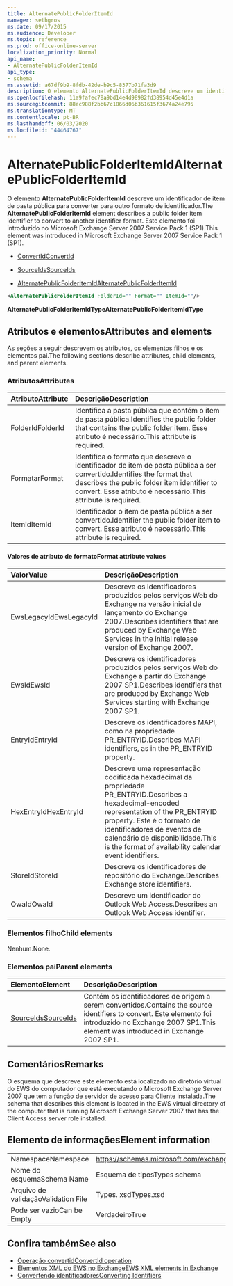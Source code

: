 ```yaml
---
title: AlternatePublicFolderItemId
manager: sethgros
ms.date: 09/17/2015
ms.audience: Developer
ms.topic: reference
ms.prod: office-online-server
localization_priority: Normal
api_name:
- AlternatePublicFolderItemId
api_type:
- schema
ms.assetid: a67df9b9-8fdb-42de-b9c5-8377b71fa3d9
description: O elemento AlternatePublicFolderItemId descreve um identificador de item de pasta pública para converter para outro formato de identificador. Este elemento foi introduzido no Microsoft Exchange Server 2007 Service Pack 1 (SP1).
ms.openlocfilehash: 11a9fafec78a9bd14e4d98982fd38954d45e4d1a
ms.sourcegitcommit: 88ec988f2bb67c1866d06b361615f3674a24e795
ms.translationtype: MT
ms.contentlocale: pt-BR
ms.lasthandoff: 06/03/2020
ms.locfileid: "44464767"
---
```

# <a name="alternatepublicfolderitemid"></a><span data-ttu-id="0c78e-104">AlternatePublicFolderItemId</span><span class="sxs-lookup"><span data-stu-id="0c78e-104">AlternatePublicFolderItemId</span></span>

<span data-ttu-id="0c78e-105">O elemento **AlternatePublicFolderItemId** descreve um identificador de item de pasta pública para converter para outro formato de identificador.</span><span class="sxs-lookup"><span data-stu-id="0c78e-105">The **AlternatePublicFolderItemId** element describes a public folder item identifier to convert to another identifier format.</span></span> <span data-ttu-id="0c78e-106">Este elemento foi introduzido no Microsoft Exchange Server 2007 Service Pack 1 (SP1).</span><span class="sxs-lookup"><span data-stu-id="0c78e-106">This element was introduced in Microsoft Exchange Server 2007 Service Pack 1 (SP1).</span></span> 
  
- [<span data-ttu-id="0c78e-107">ConvertId</span><span class="sxs-lookup"><span data-stu-id="0c78e-107">ConvertId</span></span>](convertid.md)
  
- [<span data-ttu-id="0c78e-108">SourceIds</span><span class="sxs-lookup"><span data-stu-id="0c78e-108">SourceIds</span></span>](sourceids.md)
  
- [<span data-ttu-id="0c78e-109">AlternatePublicFolderItemId</span><span class="sxs-lookup"><span data-stu-id="0c78e-109">AlternatePublicFolderItemId</span></span>](alternatepublicfolderitemid.md)
  
```xml
<AlternatePublicFolderItemId FolderId="" Format="" ItemId=""/>
```

 <span data-ttu-id="0c78e-110">**AlternatePublicFolderItemIdType**</span><span class="sxs-lookup"><span data-stu-id="0c78e-110">**AlternatePublicFolderItemIdType**</span></span>
## <a name="attributes-and-elements"></a><span data-ttu-id="0c78e-111">Atributos e elementos</span><span class="sxs-lookup"><span data-stu-id="0c78e-111">Attributes and elements</span></span>

<span data-ttu-id="0c78e-112">As seções a seguir descrevem os atributos, os elementos filhos e os elementos pai.</span><span class="sxs-lookup"><span data-stu-id="0c78e-112">The following sections describe attributes, child elements, and parent elements.</span></span>
  
### <a name="attributes"></a><span data-ttu-id="0c78e-113">Atributos</span><span class="sxs-lookup"><span data-stu-id="0c78e-113">Attributes</span></span>

|<span data-ttu-id="0c78e-114">**Atributo**</span><span class="sxs-lookup"><span data-stu-id="0c78e-114">**Attribute**</span></span>|<span data-ttu-id="0c78e-115">**Descrição**</span><span class="sxs-lookup"><span data-stu-id="0c78e-115">**Description**</span></span>|
|:-----|:-----|
|<span data-ttu-id="0c78e-116">FolderId</span><span class="sxs-lookup"><span data-stu-id="0c78e-116">FolderId</span></span>  <br/> |<span data-ttu-id="0c78e-117">Identifica a pasta pública que contém o item de pasta pública.</span><span class="sxs-lookup"><span data-stu-id="0c78e-117">Identifies the public folder that contains the public folder item.</span></span> <span data-ttu-id="0c78e-118">Esse atributo é necessário.</span><span class="sxs-lookup"><span data-stu-id="0c78e-118">This attribute is required.</span></span>  <br/> |
|<span data-ttu-id="0c78e-119">Formatar</span><span class="sxs-lookup"><span data-stu-id="0c78e-119">Format</span></span>  <br/> |<span data-ttu-id="0c78e-120">Identifica o formato que descreve o identificador de item de pasta pública a ser convertido.</span><span class="sxs-lookup"><span data-stu-id="0c78e-120">Identifies the format that describes the public folder item identifier to convert.</span></span> <span data-ttu-id="0c78e-121">Esse atributo é necessário.</span><span class="sxs-lookup"><span data-stu-id="0c78e-121">This attribute is required.</span></span>  <br/> |
|<span data-ttu-id="0c78e-122">ItemId</span><span class="sxs-lookup"><span data-stu-id="0c78e-122">ItemId</span></span>  <br/> |<span data-ttu-id="0c78e-123">Identificador o item de pasta pública a ser convertido.</span><span class="sxs-lookup"><span data-stu-id="0c78e-123">Identifier the public folder item to convert.</span></span> <span data-ttu-id="0c78e-124">Esse atributo é necessário.</span><span class="sxs-lookup"><span data-stu-id="0c78e-124">This attribute is required.</span></span>  <br/> |
   
#### <a name="format-attribute-values"></a><span data-ttu-id="0c78e-125">Valores de atributo de formato</span><span class="sxs-lookup"><span data-stu-id="0c78e-125">Format attribute values</span></span>

|<span data-ttu-id="0c78e-126">**Valor**</span><span class="sxs-lookup"><span data-stu-id="0c78e-126">**Value**</span></span>|<span data-ttu-id="0c78e-127">**Descrição**</span><span class="sxs-lookup"><span data-stu-id="0c78e-127">**Description**</span></span>|
|:-----|:-----|
|<span data-ttu-id="0c78e-128">EwsLegacyId</span><span class="sxs-lookup"><span data-stu-id="0c78e-128">EwsLegacyId</span></span>  <br/> |<span data-ttu-id="0c78e-129">Descreve os identificadores produzidos pelos serviços Web do Exchange na versão inicial de lançamento do Exchange 2007.</span><span class="sxs-lookup"><span data-stu-id="0c78e-129">Describes identifiers that are produced by Exchange Web Services in the initial release version of Exchange 2007.</span></span>  <br/> |
|<span data-ttu-id="0c78e-130">EwsId</span><span class="sxs-lookup"><span data-stu-id="0c78e-130">EwsId</span></span>  <br/> |<span data-ttu-id="0c78e-131">Descreve os identificadores produzidos pelos serviços Web do Exchange a partir do Exchange 2007 SP1.</span><span class="sxs-lookup"><span data-stu-id="0c78e-131">Describes identifiers that are produced by Exchange Web Services starting with Exchange 2007 SP1.</span></span>  <br/> |
|<span data-ttu-id="0c78e-132">EntryId</span><span class="sxs-lookup"><span data-stu-id="0c78e-132">EntryId</span></span>  <br/> |<span data-ttu-id="0c78e-133">Descreve os identificadores MAPI, como na propriedade PR_ENTRYID.</span><span class="sxs-lookup"><span data-stu-id="0c78e-133">Describes MAPI identifiers, as in the PR_ENTRYID property.</span></span>  <br/> |
|<span data-ttu-id="0c78e-134">HexEntryId</span><span class="sxs-lookup"><span data-stu-id="0c78e-134">HexEntryId</span></span>  <br/> |<span data-ttu-id="0c78e-135">Descreve uma representação codificada hexadecimal da propriedade PR_ENTRYID.</span><span class="sxs-lookup"><span data-stu-id="0c78e-135">Describes a hexadecimal-encoded representation of the PR_ENTRYID property.</span></span> <span data-ttu-id="0c78e-136">Este é o formato de identificadores de eventos de calendário de disponibilidade.</span><span class="sxs-lookup"><span data-stu-id="0c78e-136">This is the format of availability calendar event identifiers.</span></span>  <br/> |
|<span data-ttu-id="0c78e-137">StoreId</span><span class="sxs-lookup"><span data-stu-id="0c78e-137">StoreId</span></span>  <br/> |<span data-ttu-id="0c78e-138">Descreve os identificadores de repositório do Exchange.</span><span class="sxs-lookup"><span data-stu-id="0c78e-138">Describes Exchange store identifiers.</span></span>  <br/> |
|<span data-ttu-id="0c78e-139">OwaId</span><span class="sxs-lookup"><span data-stu-id="0c78e-139">OwaId</span></span>  <br/> |<span data-ttu-id="0c78e-140">Descreve um identificador do Outlook Web Access.</span><span class="sxs-lookup"><span data-stu-id="0c78e-140">Describes an Outlook Web Access identifier.</span></span>  <br/> |
   
### <a name="child-elements"></a><span data-ttu-id="0c78e-141">Elementos filho</span><span class="sxs-lookup"><span data-stu-id="0c78e-141">Child elements</span></span>

<span data-ttu-id="0c78e-142">Nenhum.</span><span class="sxs-lookup"><span data-stu-id="0c78e-142">None.</span></span>
  
### <a name="parent-elements"></a><span data-ttu-id="0c78e-143">Elementos pai</span><span class="sxs-lookup"><span data-stu-id="0c78e-143">Parent elements</span></span>

|<span data-ttu-id="0c78e-144">**Elemento**</span><span class="sxs-lookup"><span data-stu-id="0c78e-144">**Element**</span></span>|<span data-ttu-id="0c78e-145">**Descrição**</span><span class="sxs-lookup"><span data-stu-id="0c78e-145">**Description**</span></span>|
|:-----|:-----|
|[<span data-ttu-id="0c78e-146">SourceIds</span><span class="sxs-lookup"><span data-stu-id="0c78e-146">SourceIds</span></span>](sourceids.md) <br/> |<span data-ttu-id="0c78e-147">Contém os identificadores de origem a serem convertidos.</span><span class="sxs-lookup"><span data-stu-id="0c78e-147">Contains the source identifiers to convert.</span></span> <span data-ttu-id="0c78e-148">Este elemento foi introduzido no Exchange 2007 SP1.</span><span class="sxs-lookup"><span data-stu-id="0c78e-148">This element was introduced in Exchange 2007 SP1.</span></span>  <br/> |
   
## <a name="remarks"></a><span data-ttu-id="0c78e-149">Comentários</span><span class="sxs-lookup"><span data-stu-id="0c78e-149">Remarks</span></span>

<span data-ttu-id="0c78e-150">O esquema que descreve este elemento está localizado no diretório virtual do EWS do computador que está executando o Microsoft Exchange Server 2007 que tem a função de servidor de acesso para Cliente instalada.</span><span class="sxs-lookup"><span data-stu-id="0c78e-150">The schema that describes this element is located in the EWS virtual directory of the computer that is running Microsoft Exchange Server 2007 that has the Client Access server role installed.</span></span>
  
## <a name="element-information"></a><span data-ttu-id="0c78e-151">Elemento de informações</span><span class="sxs-lookup"><span data-stu-id="0c78e-151">Element information</span></span>

|||
|:-----|:-----|
|<span data-ttu-id="0c78e-152">Namespace</span><span class="sxs-lookup"><span data-stu-id="0c78e-152">Namespace</span></span>  <br/> |https://schemas.microsoft.com/exchange/services/2006/types  <br/> |
|<span data-ttu-id="0c78e-153">Nome do esquema</span><span class="sxs-lookup"><span data-stu-id="0c78e-153">Schema Name</span></span>  <br/> |<span data-ttu-id="0c78e-154">Esquema de tipos</span><span class="sxs-lookup"><span data-stu-id="0c78e-154">Types schema</span></span>  <br/> |
|<span data-ttu-id="0c78e-155">Arquivo de validação</span><span class="sxs-lookup"><span data-stu-id="0c78e-155">Validation File</span></span>  <br/> |<span data-ttu-id="0c78e-156">Types. xsd</span><span class="sxs-lookup"><span data-stu-id="0c78e-156">Types.xsd</span></span>  <br/> |
|<span data-ttu-id="0c78e-157">Pode ser vazio</span><span class="sxs-lookup"><span data-stu-id="0c78e-157">Can be Empty</span></span>  <br/> |<span data-ttu-id="0c78e-158">Verdadeiro</span><span class="sxs-lookup"><span data-stu-id="0c78e-158">True</span></span>  <br/> |
   
## <a name="see-also"></a><span data-ttu-id="0c78e-159">Confira também</span><span class="sxs-lookup"><span data-stu-id="0c78e-159">See also</span></span>

- [<span data-ttu-id="0c78e-160">Operação convertid</span><span class="sxs-lookup"><span data-stu-id="0c78e-160">ConvertId operation</span></span>](convertid-operation.md)
- [<span data-ttu-id="0c78e-161">Elementos XML do EWS no Exchange</span><span class="sxs-lookup"><span data-stu-id="0c78e-161">EWS XML elements in Exchange</span></span>](ews-xml-elements-in-exchange.md)
- [<span data-ttu-id="0c78e-162">Convertendo identificadores</span><span class="sxs-lookup"><span data-stu-id="0c78e-162">Converting Identifiers</span></span>](https://msdn.microsoft.com/library/a5391746-b6ef-4f48-8fc8-8255258651aa%28Office.15%29.aspx)

